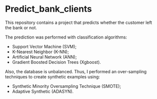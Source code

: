 # Predict_bank_clients

This repository contains a project that predicts whether the customer left the bank or not.

The prediction was performed with classification algorithms:
- Support Vector Machine (SVM);
- K-Nearest Neighbor (K-NN);
- Artificial Neural Network (ANN);
- Gradient Boosted Decision Trees (Xgboost).

Also, the database is unbalanced. Thus, I performed an over-sampling techniques to create synthetic examples using:
- Synthetic Minority Oversampling Technique (SMOTE);
- Adaptive Synthetic (ADASYN).
